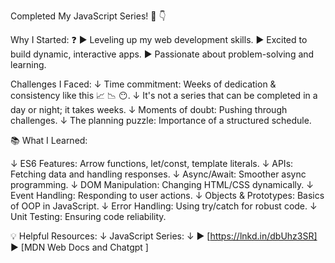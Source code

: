 Completed My JavaScript Series! 📝 👇 

 Why I Started: ❓ 
▶️ Leveling up my web development skills.
▶️ Excited to build dynamic, interactive apps.
▶️ Passionate about problem-solving and learning.

 Challenges I Faced:
↓ Time commitment: Weeks of dedication & consistency like this 📈 📉 😶.
↓ It's not a series that can be completed in a day or night; it takes weeks.
↓ Moments of doubt: Pushing through challenges.
↓ The planning puzzle: Importance of a structured schedule.

📚 What I Learned:

↓ ES6 Features: Arrow functions, let/const, template literals.
↓ APIs: Fetching data and handling responses.
↓ Async/Await: Smoother async programming.
↓ DOM Manipulation: Changing HTML/CSS dynamically.
↓ Event Handling: Responding to user actions.
↓ Objects & Prototypes: Basics of OOP in JavaScript.
↓ Error Handling: Using try/catch for robust code.
↓ Unit Testing: Ensuring code reliability.

💡 Helpful Resources:
↓ JavaScript Series: ↓
▶️ [https://lnkd.in/dbUhz3SR]
▶️ [MDN Web Docs and Chatgpt ] 
